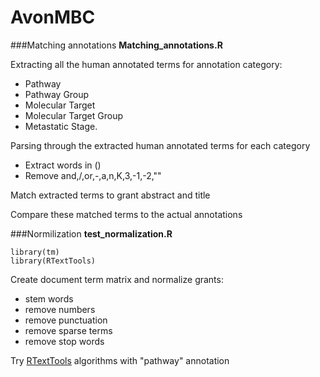 # AvonMBC
###Matching annotations
**Matching_annotations.R**

Extracting all the human annotated terms for annotation category: 
* Pathway 
* Pathway Group
* Molecular Target
* Molecular Target Group
* Metastatic Stage. 

Parsing through the extracted human annotated terms for each category
* Extract words in ()
* Remove and,/,or,-,a,n,K,3,-1,-2,""

Match extracted terms to grant abstract and title

Compare these matched terms to the actual annotations

###Normilization
**test_normalization.R**
```
library(tm)
library(RTextTools)
```
Create document term matrix and normalize grants:
* stem words
* remove numbers
* remove punctuation
* remove sparse terms
* remove stop words

Try [RTextTools](http://journal.r-project.org/archive/2013-1/collingwood-jurka-boydstun-etal.pdf) algorithms with "pathway" annotation
